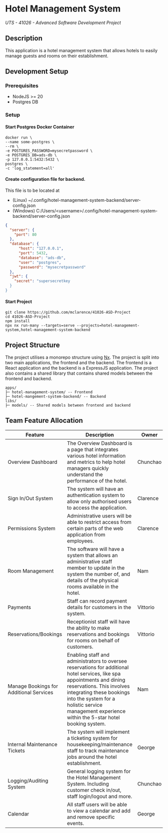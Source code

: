 # Hotel Management System
*UTS - 41026 - Advanced Software Development Project*

## Description
This application is a hotel management system that allows hotels to easily manage guests and rooms on their establishment.

## Development Setup
### Prerequisites
- NodeJS >= 20
- Postgres DB

### Setup

#### Start Postgres Docker Container
```shell
docker run \
--name some-postgres \
--rm \
-e POSTGRES_PASSWORD=mysecretpassword \
-e POSTGRES_DB=ads-db \
-p 127.0.0.1:5432:5432 \
postgres \
-c 'log_statement=all'
```

#### Create configuration file for backend.
This file is to be located at 

* (Linux) ~/.config/hotel-management-system-backend/server-config.json
* (Windows) C:/Users/<username\>/.config/hotel-management-system-backend/server-config.json

```json
{
  "server": {
    "port": 80
  },
  "database": {
      "host": "127.0.0.1",
      "port": 5432,
      "database": "ads-db",
      "user": "postgres",
      "password": "mysecretpassword"
  },
  "jwt": {
    "secret": "supersecretkey
  }
}
```

#### Start Project
```shell
git clone https://github.com/mclarence/41026-ASD-Project
cd 41026-ASD-Project
npm install
npx nx run-many --targets=serve --projects=hotel-management-system,hotel-management-system-backend
```

## Project Structure
The project utilises a monorepo structure using [Nx](https://nx.dev/). The project is split into two main applications, the frontend and the backend. The frontend is a React application and the backend is a ExpressJS application. The project also contains a shared library that contains shared models between the frontend and backend.
```
apps/
├─ hotel-management-system/ -- Frontend
├─ hotel-mangement-system-backend/ -- Backend
libs/
├─ models/ -- Shared models between frontend and backend
```

## Team Feature Allocation
| Feature                                 | Description                                                                                                                                                                                                                                                                           | Owner    |
|-----------------------------------------| ------------------------------------------------------------------------------------------------------------------------------------------------------------------------------------------------------------------------------------------------------------------------------------- | -------- |
| Overview Dashboard                      | The Overview Dashboard is a page that integrates various hotel information and metrics to help hotel managers quickly understand the performance of the hotel.                                                                                                                        | Chunchao |
| Sign In/Out System                      | The system will have an authentication system to allow only authorised users to access the application.                                                                                                                                                                               | Clarence |
| Permissions System                      | Administrative users will be able to restrict access from certain parts of the web application from employees.                                                                                                                                                                        | Clarence |
| Room Management                         | The software will have a system that allows an administrative staff member to update in the system the number of, and details of the physical rooms available in the hotel.                                                                                                           | Nam      |
| Payments                                | Staff can record payment details for customers in the system.                                                                                                                                                                                                                         | Vittorio |
| Reservations/Bookings                   | Receptionist staff will have the ability to make reservations and bookings for rooms on behalf of customers.                                                                                                                                                                          | Vittorio |
| Manage Bookings for Additional Services | Enabling staff and administrators to oversee reservations for additional hotel services, like spa appointments and dining reservations. This involves integrating these bookings into the system for a holistic service management experience within the 5-star hotel booking system. | Nam      |
| Internal Maintenance Tickets            | The system will implement a ticketing system for housekeeping/maintenance staff to track maintenance jobs around the hotel establishment.                                                                                                                                             | George   |
| Logging/Auditing System                 | General logging system for the Hotel Management System. Including customer check in/out, staff login/logout and more.                                                                                                                                                                 | Chunchao |
| Calendar                                | All staff users will be able to view a calendar and add and remove specific events.                                                                                                                                                                                                   | George   |